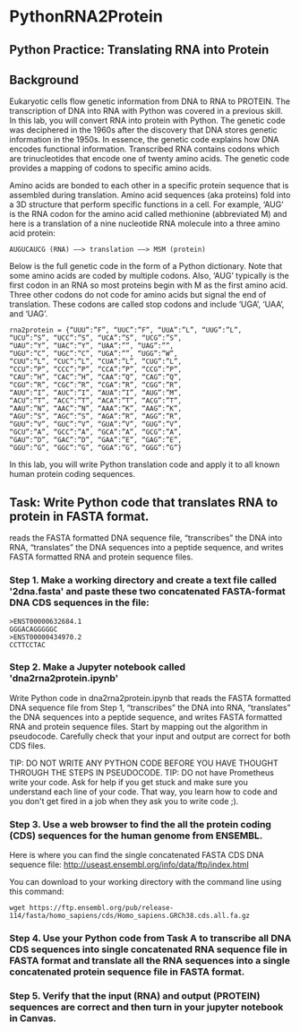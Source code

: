 # PythonRNA2Protein

## Python Practice: Translating RNA into Protein

## Background
Eukaryotic cells flow genetic information from DNA to RNA to PROTEIN. The transcription of DNA into RNA with Python was covered in a previous skill. In this lab, you will convert RNA into protein with Python. The genetic code was deciphered in the 1960s after the discovery that DNA stores genetic information in the 1950s. In essence, the genetic code explains how DNA encodes functional information. Transcribed RNA contains codons which are trinucleotides that encode one of twenty amino acids. The genetic code provides a mapping of codons to specific amino acids.

Amino acids are bonded to each other in a specific protein sequence that is assembled during translation. Amino acid sequences (aka proteins) fold into a 3D structure that perform specific functions in a cell. For example, ‘AUG’ is the RNA codon for the amino acid called methionine (abbreviated M) and here is a translation of a nine nucleotide RNA molecule into a three amino acid protein:

```
AUGUCAUCG (RNA) ——> translation ——> MSM (protein)
```

Below is the full genetic code in the form of a Python dictionary. Note that some amino acids are coded by multiple codons. Also, ‘AUG’ typically is the first codon in an RNA so most proteins begin with M as the first amino acid. Three other codons do not code for amino acids but signal the end of translation. These codons are called stop codons and include ‘UGA’, ‘UAA’, and ‘UAG’.

```
rna2protein = {“UUU”:”F”, “UUC”:”F”, “UUA”:”L”, “UUG”:”L”,
“UCU”:”S”, “UCC”:”S”, “UCA”:”S”, “UCG”:”S”,
“UAU”:”Y”, “UAC”:”Y”, “UAA”:””, “UAG”:””,
“UGU”:”C”, “UGC”:”C”, “UGA”:””, “UGG”:”W”,
“CUU”:”L”, “CUC”:”L”, “CUA”:”L”, “CUG”:”L”,
“CCU”:”P”, “CCC”:”P”, “CCA”:”P”, “CCG”:”P”,
“CAU”:”H”, “CAC”:”H”, “CAA”:”Q”, “CAG”:”Q”,
“CGU”:”R”, “CGC”:”R”, “CGA”:”R”, “CGG”:”R”,
“AUU”:”I”, “AUC”:”I”, “AUA”:”I”, “AUG”:”M”,
“ACU”:”T”, “ACC”:”T”, “ACA”:”T”, “ACG”:”T”,
“AAU”:”N”, “AAC”:”N”, “AAA”:”K”, “AAG”:”K”,
“AGU”:”S”, “AGC”:”S”, “AGA”:”R”, “AGG”:”R”,
“GUU”:”V”, “GUC”:”V”, “GUA”:”V”, “GUG”:”V”,
“GCU”:”A”, “GCC”:”A”, “GCA”:”A”, “GCG”:”A”,
“GAU”:”D”, “GAC”:”D”, “GAA”:”E”, “GAG”:”E”,
“GGU”:”G”, “GGC”:”G”, “GGA”:”G”, “GGG”:”G”}
```

In this lab, you will write Python translation code and apply it to all known human protein coding sequences.

## Task: Write Python code that translates RNA to protein in FASTA format.
reads the FASTA formatted DNA sequence file, “transcribes” the DNA into RNA, “translates” the DNA sequences into a peptide sequence, and writes FASTA formatted RNA and protein sequence files.

### Step 1. Make a working directory and create a text file called '2dna.fasta' and paste these two concatenated FASTA-format DNA CDS sequences in the file:

```
>ENST00000632684.1
GGGACAGGGGGC
>ENST00000434970.2
CCTTCCTAC
```

### Step 2. Make a Jupyter notebook called 'dna2rna2protein.ipynb'

Write Python code in dna2rna2protein.ipynb that reads the FASTA formatted DNA sequence file from Step 1, “transcribes” the DNA into RNA, “translates” the DNA sequences into a peptide sequence, and writes FASTA formatted RNA and protein sequence files. Start by mapping out the algorithm in pseudocode. Carefully check that your input and output are correct for both CDS files.

TIP: DO NOT WRITE ANY PYTHON CODE BEFORE YOU HAVE THOUGHT THROUGH THE STEPS IN PSEUDOCODE.
TIP: DO not have Prometheus write your code. Ask for help if you get stuck and make sure you understand each line of your code. That way, you learn how to code and you don't get fired in a job when they ask you to write code ;).

### Step 3. Use a web browser to find the all the protein coding (CDS) sequences for the human genome from ENSEMBL. 
Here is where you can find the single concatenated FASTA CDS DNA sequence file: http://useast.ensembl.org/info/data/ftp/index.html

You can download to your working directory with the command line using this command:

```
wget https://ftp.ensembl.org/pub/release-114/fasta/homo_sapiens/cds/Homo_sapiens.GRCh38.cds.all.fa.gz
```

### Step 4. Use your Python code from Task A to transcribe all DNA CDS sequences into single concatenated RNA sequence file in FASTA format and translate all the RNA sequences into a single concatenated protein sequence file in FASTA format.

### Step 5. Verify that the input (RNA) and output (PROTEIN) sequences are correct and then turn in your jupyter notebook in Canvas.
